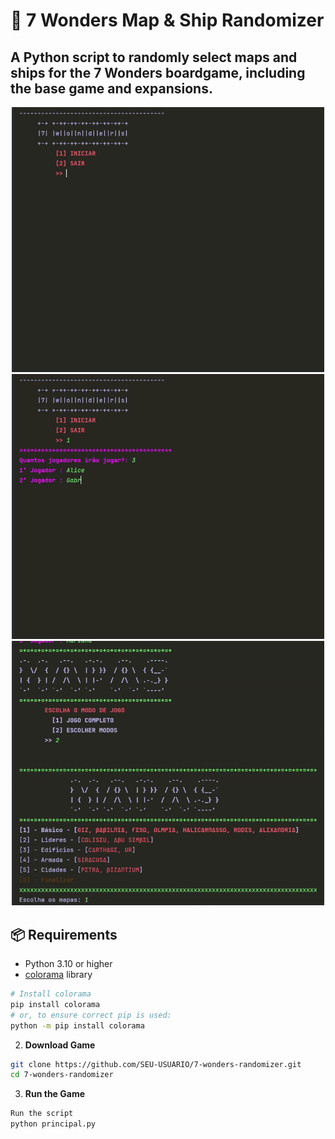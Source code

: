 # 🎲 7 Wonders Map & Ship Randomizer

A Python script to **randomly select maps and ships** for the **7 Wonders boardgame**, including the base game and expansions.
------------------------------------------------------------------------------------------------------------------------------
<p align="center">
  <img src="elementos/7wonders-gif1.gif" width="500">
  <img src="elementos/7wonders-gif2.gif" width="500">
  <img src="elementos/7wonders-gif3.gif" width="500">
</p>


## 📦 Requirements
- Python 3.10 or higher  
- [colorama](https://pypi.org/project/colorama/) library  

```bash
# Install colorama
pip install colorama
# or, to ensure correct pip is used:
python -m pip install colorama
```

2. **Download Game**  
 ```bash
git clone https://github.com/SEU-USUARIO/7-wonders-randomizer.git
cd 7-wonders-randomizer
 ```
3. **Run the Game**
```bash
Run the script
python principal.py
 ```
